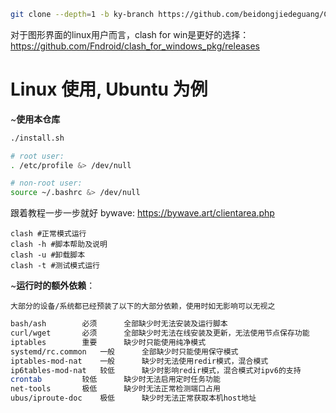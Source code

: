 
```bash
git clone --depth=1 -b ky-branch https://github.com/beidongjiedeguang/Clash.git
```
对于图形界面的linux用户而言，clash for win是更好的选择：https://github.com/Fndroid/clash_for_windows_pkg/releases

# Linux 使用, Ubuntu 为例

~**使用本仓库**
```bash
./install.sh 

# root user:
. /etc/profile &> /dev/null

# non-root user: 
source ~/.bashrc &> /dev/null
```
跟着教程一步一步就好
bywave: https://bywave.art/clientarea.php



```Shell
clash #正常模式运行
clash -h #脚本帮助及说明
clash -u #卸载脚本
clash -t #测试模式运行
```

~**运行时的额外依赖**：<br>

`大部分的设备/系统都已经预装了以下的大部分依赖，使用时如无影响可以无视之`

```sh
bash/ash		必须		全部缺少时无法安装及运行脚本
curl/wget		必须		全部缺少时无法在线安装及更新，无法使用节点保存功能
iptables		重要		缺少时只能使用纯净模式
systemd/rc.common	一般		全部缺少时只能使用保守模式
iptables-mod-nat	一般		缺少时无法使用redir模式，混合模式
ip6tables-mod-nat	较低		缺少时影响redir模式，混合模式对ipv6的支持
crontab			较低		缺少时无法启用定时任务功能
net-tools		极低		缺少时无法正常检测端口占用
ubus/iproute-doc	极低		缺少时无法正常获取本机host地址
```



